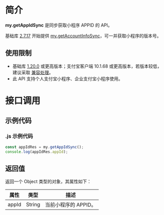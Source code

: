 # 简介

**my.getAppIdSync** 是同步获取小程序 APPID 的 API。

基础库 [2.7.17](https://opendocs.alipay.com/mini/framework/lib-upgrade-v2) 开始提供 [my.getAccountInfoSync](https://opendocs.alipay.com/mini/api/my.getAccountInfoSync)，可一并获取小程序的版本号。

## 使用限制

- 基础库 [1.20.0](https://opendocs.alipay.com/mini/framework/lib) 或更高版本；支付宝客户端 10.1.68 或更高版本，若版本较低，建议采取 [兼容处理](https://opendocs.alipay.com/mini/framework/compatibility)。
- 此 API 支持个人支付宝小程序、企业支付宝小程序使用。

# 接口调用

## 示例代码

### .js 示例代码

```javascript
const appIdRes = my.getAppIdSync();
console.log(appIdRes.appId);
```

## 返回值

返回一个 Object 类型的对象，其属性如下：

| **属性** | **类型** | **描述**             |
| -------- | -------- | -------------------- |
| appId    | String   | 当前小程序的 APPID。 |
